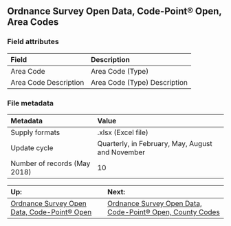 ## Ordnance Survey Open Data, Code-Point® Open, Area Codes

### Field attributes
| Field | Description |
| :---- | :--- |
| Area Code | Area Code (Type) |
| Area Code Description | Area Code (Type) Description |

### File metadata
| Metadata | Value |
| :------- | :---- |
| Supply formats | .xlsx (Excel file) |
| Update cycle | Quarterly, in February, May, August and November |
| Number of records (May 2018) | 10 |

| Up: | Next: |
| :-- | :---- |
| [Ordnance Survey Open Data, Code-Point® Open](cpo.md) | [Ordnance Survey Open Data, Code-Point® Open, County Codes](cpo-county-codes.md) |
